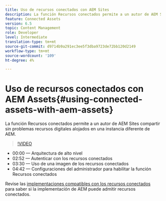 ```yaml
---
title: Uso de recursos conectados con AEM Sites
description: La función Recursos conectados permite a un autor de AEM Sites compartir sin problemas recursos digitales alojados en una instancia diferente de AEM.
feature: Connected Assets
version: 6.5
topic: Content Management
role: Developer
level: Intermediate
translation-type: tm+mt
source-git-commit: d9714b9a291ec3ee5f3dba9723de72bb120d2149
workflow-type: tm+mt
source-wordcount: '109'
ht-degree: 4%

---
```



# Uso de recursos conectados con AEM Assets{#using-connected-assets-with-aem-assets}

La función Recursos conectados permite a un autor de AEM Sites compartir sin problemas recursos digitales alojados en una instancia diferente de AEM.

>[!VIDEO](https://video.tv.adobe.com/v/26060?quality=12&learn=on)

* 00:00 — Arquitectura de alto nivel
* 02:52 — Autenticar con los recursos conectados
* 03:30 — Uso de una imagen de los recursos conectados
* 04:42 — Configuraciones del administrador para habilitar la función Recursos conectados

Revise las [implementaciones compatibles con los recursos conectados](https://docs.adobe.com/content/help/en/experience-manager-65/assets/using/use-assets-across-connected-assets-instances.html#prerequisites) para saber si la implementación de AEM puede admitir recursos conectados.